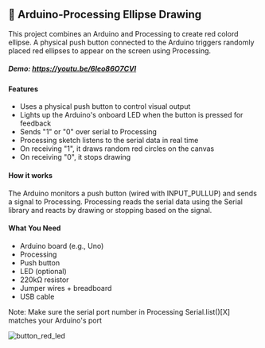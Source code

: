 ## 🎨 Arduino-Processing Ellipse Drawing
This project combines an Arduino and Processing to create red colord ellipse. A physical push button connected to the Arduino triggers randomly placed red ellipses to appear on the screen using Processing.

##### Demo: https://youtu.be/6leo86O7CVI

#### Features
- Uses a physical push button to control visual output
- Lights up the Arduino's onboard LED when the button is pressed for feedback
- Sends "1" or "0" over serial to Processing
- Processing sketch listens to the serial data in real time
- On receiving "1", it draws random red circles on the canvas
- On receiving "0", it stops drawing

#### How it works
The Arduino monitors a push button (wired with INPUT_PULLUP) and sends a signal to Processing.
Processing reads the serial data using the Serial library and reacts by drawing or stopping based on the signal.

#### What You Need
- Arduino board (e.g., Uno)
- Processing
- Push button
- LED (optional)
- 220kΩ resistor
- Jumper wires + breadboard
- USB cable

Note: Make sure the serial port number in Processing Serial.list()[X] matches your Arduino's port



![button_red_led](https://github.com/user-attachments/assets/0fa59dc8-91b2-430c-9abe-a9aad0b72250)








